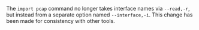 The `import pcap` command no longer takes interface names via `--read,-r`, but
instead from a separate option named `--interface,-i`. This change has been made
for consistency with other tools.
